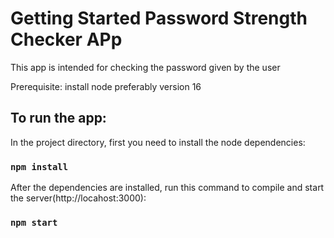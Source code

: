 # Getting Started Password Strength Checker APp

This app is intended for checking the password given by the user

Prerequisite:
install node preferably version 16

## To run the app:

In the project directory, first you need to install the node dependencies:

### `npm install`

After the dependencies are installed, run this command to compile and start the server(http://locahost:3000):

### `npm start`
